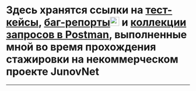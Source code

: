 # Здесь хранятся ссылки на [тест-кейсы](https://github.com/Baidak-Evgenii/JunovNet_Internship/tree/master/test_case), [баг-репорты]()<img src="https://em-content.zobj.net/source/microsoft-teams/363/lady-beetle_1f41e.png" height="25" > и [коллекции запросов в Postman](https://www.postman.com/restless-flare-373008/workspace/my-workspace/collection/24530753-c0ed5e62-cc03-4207-aa76-e038324b1e43?action=share&creator=24530753), выполненные мной во время прохождения стажировки на некоммерческом проекте JunovNet 
---
